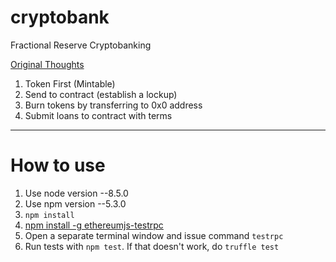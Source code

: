 # cryptobank
Fractional Reserve Cryptobanking

[Original Thoughts](https://www.evernote.com/l/AQ2q1B-Xsy1Ocq2h10kM0-bWqrWEe-O5Uks)

1. Token First (Mintable)
2. Send to contract (establish a lockup)
3. Burn tokens by transferring to 0x0 address
4. Submit loans to contract with terms

-----
# How to use

1. Use node version --8.5.0
2. Use npm version --5.3.0
3. `npm install`
4. [npm install -g ethereumjs-testrpc](https://github.com/ethereumjs/testrpc)
5. Open a separate terminal window and issue command `testrpc`
6. Run tests with `npm test`. If that doesn't work, do `truffle test`
